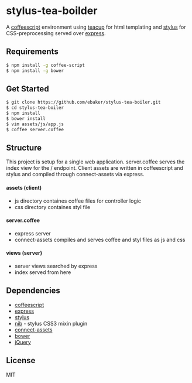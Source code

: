 # stylus-tea-boilder

A [coffeescript](http://coffeescript.org/) environment using
 [teacup](https://github.com/goodeggs/teacup) for html templating and
 [stylus](http://learnboost.github.io/stylus/) for CSS-preprocessing served over
 [express](https://github.com/strongloop/express).

## Requirements
```sh
$ npm install -g coffee-script
$ npm install -g bower 
```

## Get Started
```sh
$ git clone https://github.com/ebaker/stylus-tea-boiler.git
$ cd stylus-tea-boiler
$ npm install
$ bower install
$ vim assets/js/app.js
$ coffee server.coffee
```

## Structure
This project is setup for a single web application.
server.coffee serves the index view for the / endpoint. 
Client assets are written in coffeescript and stylus and compiled
through connect-assets via express.

#### assets (client)
 - js directory containes coffee files for controller logic
 - css directory containes styl file

#### server.coffee
 - express server
 - connect-assets compiles and serves coffee and styl files as js and css

#### views (server)
 - server views searched by express
 - index served from here

## Dependencies
 - [coffeescript](http://coffeescript.org/)
 - [express](https://github.com/strongloop/express)
 - [stylus](http://learnboost.github.io/stylus/)
 - [nib](https://github.com/tj/nib) - stylus CSS3 mixin plugin
 - [connect-assets](https://github.com/adunkman/connect-assets)
 - [bower](http://bower.io/)
 - [jQuery](http://jquery.com)

License
----

MIT
